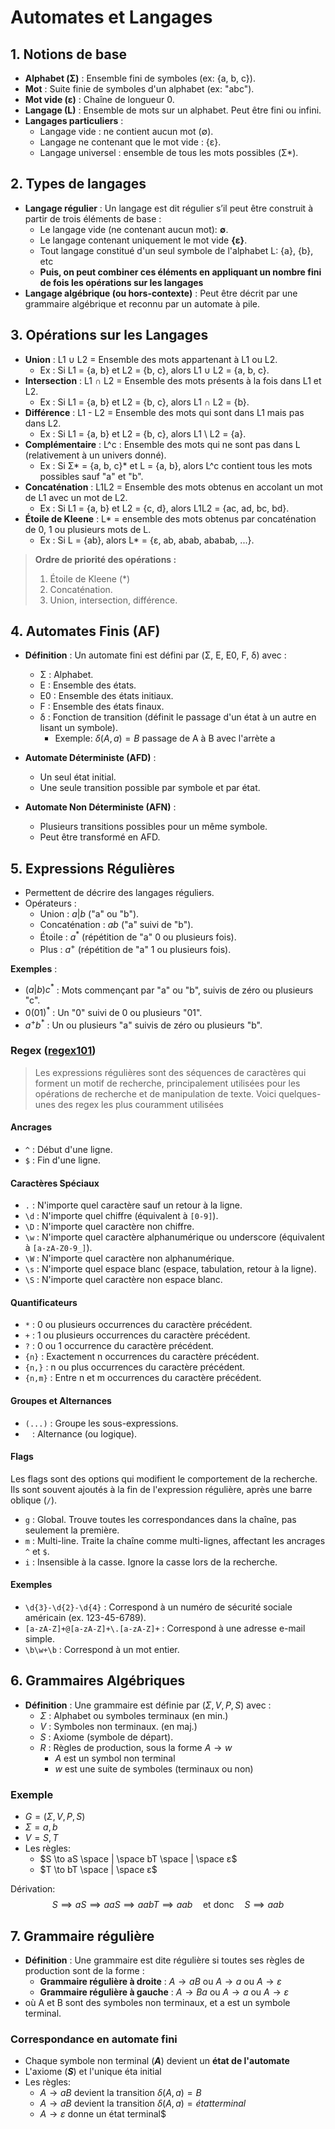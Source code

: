 # Automates et Langages

## 1. Notions de base

- **Alphabet (Σ)** : Ensemble fini de symboles (ex: {a, b, c}).
- **Mot** : Suite finie de symboles d'un alphabet (ex: "abc").
- **Mot vide (ε)** : Chaîne de longueur 0.
- **Langage (L)** : Ensemble de mots sur un alphabet. Peut être fini ou infini.
- **Langages particuliers** :
  - Langage vide : ne contient aucun mot (∅).
  - Langage ne contenant que le mot vide : {ε}.
  - Langage universel : ensemble de tous les mots possibles (Σ*).

## 2. Types de langages

- **Langage régulier** : Un langage est dit régulier s’il peut être construit à partir de trois éléments de base :
  - Le langage vide (ne contenant aucun mot): **∅**.
  - Le langage contenant uniquement le mot vide **{ε}**.
  - Tout langage constitué d'un seul symbole de l'alphabet L: {a}, {b}, etc
  - **Puis, on peut combiner ces éléments en appliquant un nombre fini de fois les opérations sur les langages**
- **Langage algébrique (ou hors-contexte)** : Peut être décrit par une grammaire algébrique et reconnu par un automate à pile.

## 3. Opérations sur les Langages

- **Union** : L1 ∪ L2 = Ensemble des mots appartenant à L1 ou L2.
  - Ex : Si L1 = {a, b} et L2 = {b, c}, alors L1 ∪ L2 = {a, b, c}.
- **Intersection** : L1 ∩ L2 = Ensemble des mots présents à la fois dans L1 et L2.
  - Ex : Si L1 = {a, b} et L2 = {b, c}, alors L1 ∩ L2 = {b}.
- **Différence** : L1 - L2 = Ensemble des mots qui sont dans L1 mais pas dans L2.
  - Ex : Si L1 = {a, b} et L2 = {b, c}, alors L1 \ L2 = {a}.
- **Complémentaire** : L^c : Ensemble des mots qui ne sont pas dans L (relativement à un univers donné).
  - Ex : Si Σ* = {a, b, c}* et L = {a, b}, alors L^c contient tous les mots possibles sauf "a" et "b".
- **Concaténation** : L1L2 = Ensemble des mots obtenus en accolant un mot de L1 avec un mot de L2.
  - Ex : Si L1 = {a, b} et L2 = {c, d}, alors L1L2 = {ac, ad, bc, bd}.
- **Étoile de Kleene** : L* = ensemble des mots obtenus par concaténation de 0, 1 ou plusieurs mots de L.
  - Ex : Si L = {ab}, alors L* = {ε, ab, abab, ababab, ...}.
  
> **Ordre de priorité des opérations :**
>
> 1. Étoile de Kleene (*)
> 2. Concaténation.
> 3. Union, intersection, différence.

## 4. Automates Finis (AF)

- **Définition** : Un automate fini est défini par (Σ, E, E0, F, δ) avec :
  - Σ : Alphabet.
  - E : Ensemble des états.
  - E0 : Ensemble des états initiaux.
  - F : Ensemble des états finaux.
  - δ : Fonction de transition (définit le passage d'un état à un autre en lisant un symbole).
    - Exemple: $δ(A,a) = B$ passage de A à B avec l'arrète a

- **Automate Déterministe (AFD)** : 
  - Un seul état initial.
  - Une seule transition possible par symbole et par état.
  
- **Automate Non Déterministe (AFN)** :
  - Plusieurs transitions possibles pour un même symbole.
  - Peut être transformé en AFD.

## 5. Expressions Régulières

- Permettent de décrire des langages réguliers.
- Opérateurs :
  - Union : $a|b$ ("a" ou "b").
  - Concaténation : $ab$ ("a" suivi de "b").
  - Étoile : $a^*$ (répétition de "a" 0 ou plusieurs fois).
  - Plus : $a^+$ (répétition de "a" 1 ou plusieurs fois).
  
**Exemples** :

- $(a|b)c^*$ : Mots commençant par "a" ou "b", suivis de zéro ou plusieurs "c".
- $0(01)^*$ : Un "0" suivi de 0 ou plusieurs "01".
- $a^+b^*$ : Un ou plusieurs "a" suivis de zéro ou plusieurs "b".

### Regex ([regex101](https://regex101.com/))

> Les expressions régulières sont des séquences de caractères qui forment un motif de recherche, principalement utilisées pour les opérations de recherche et de manipulation de texte. Voici quelques-unes des regex les plus couramment utilisées

#### Ancrages

- `^` : Début d'une ligne.
- `$` : Fin d'une ligne.

#### Caractères Spéciaux

- `.` : N'importe quel caractère sauf un retour à la ligne.
- `\d` : N'importe quel chiffre (équivalent à `[0-9]`).
- `\D` : N'importe quel caractère non chiffre.
- `\w` : N'importe quel caractère alphanumérique ou underscore (équivalent à `[a-zA-Z0-9_]`).
- `\W` : N'importe quel caractère non alphanumérique.
- `\s` : N'importe quel espace blanc (espace, tabulation, retour à la ligne).
- `\S` : N'importe quel caractère non espace blanc.

#### Quantificateurs

- `*` : 0 ou plusieurs occurrences du caractère précédent.
- `+` : 1 ou plusieurs occurrences du caractère précédent.
- `?` : 0 ou 1 occurrence du caractère précédent.
- `{n}` : Exactement n occurrences du caractère précédent.
- `{n,}` : n ou plus occurrences du caractère précédent.
- `{n,m}` : Entre n et m occurrences du caractère précédent.

#### Groupes et Alternances

- `(...)` : Groupe les sous-expressions.
- ` ` : Alternance (ou logique).

#### Flags

Les flags sont des options qui modifient le comportement de la recherche. Ils sont souvent ajoutés à la fin de l'expression régulière, après une barre oblique (`/`).

- `g` : Global. Trouve toutes les correspondances dans la chaîne, pas seulement la première.
- `m` : Multi-line. Traite la chaîne comme multi-lignes, affectant les ancrages `^` et `$`.
- `i` : Insensible à la casse. Ignore la casse lors de la recherche.

#### Exemples

- `\d{3}-\d{2}-\d{4}` : Correspond à un numéro de sécurité sociale américain (ex. 123-45-6789).
- `[a-zA-Z]+@[a-zA-Z]+\.[a-zA-Z]+` : Correspond à une adresse e-mail simple.
- `\b\w+\b` : Correspond à un mot entier.

## 6. Grammaires Algébriques

- **Définition** : Une grammaire est définie par $(Σ, V, P, S)$ avec :
  - $Σ$ : Alphabet ou symboles terminaux (en min.)
  - $V$ : Symboles non terminaux. (en maj.)
  - $S$ : Axiome (symbole de départ).
  - $R$ : Règles de production, sous la forme $A \to w$
    - $A$ est un symbol non terminal
    - $w$ est une suite de symboles (terminaux ou non)
  
### Exemple

- $G = (Σ, V, P, S)$
- $Σ = {a,b}$
- $V = {S,T}$
- Les règles:
  - $S \to aS \space  | \space bT \space  | \space ε$
  - $T \to bT \space  | \space ε$
  
Dérivation:
$$
S   \implies aS \implies aaS \implies aabT \implies aab \quad \text{et donc} \quad S \implies aab
$$

## 7. Grammaire régulière

- **Définition** : Une grammaire est dite régulière si toutes ses règles de production sont de la forme :
  - **Grammaire régulière à droite** : $A → aB$ ou $A → a$ ou $A → ε$
  - **Grammaire régulière à gauche** : $A → Ba$ ou $A → a$ ou $A → ε$
- où A et B sont des symboles non terminaux, et a est un symbole terminal.

### Correspondance en automate fini

- Chaque symbole non terminal (**$A$**) devient un **état de l'automate**
- L'axiome (**$S$**) et l'unique éta initial
- Les règles:
  - $A \to aB$ devient la transition $δ(A,a) = B$
  - $A \to aB$ devient la transition $δ(A,a) = état terminal$
  - $A \to ε$ donne un état terminal$

